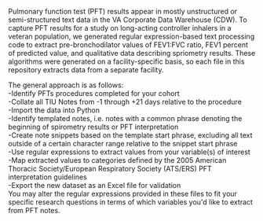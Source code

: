Pulmonary function test (PFT) results appear in mostly unstructured or semi-structured text data in the VA Corporate Data Warehouse (CDW). To capture PFT results for a study on long-acting controller inhalers in a veteran population, we generated regular expression-based text processing code to extract pre-bronchodilator values of FEV1:FVC ratio, FEV1 percent of predicted value, and qualitative data describing spriometry results. These algorithms were generated on a facility-specific basis, so each file in this repository extracts data from a separate facility.

The general approach is as follows:
<br>
-Identify PFTs procedures completed for your cohort
<br>
-Collate all TIU Notes from -1 through +21 days relative to the procedure
<br>
-Import the data into Python
<br>
-Identify templated notes, i.e. notes with a common phrase denoting the beginning of spirometry results or PFT interpretation
<br>
-Create note snippets based on the template start phrase, excluding all text outside of a certain character range relative to the snippet start phrase
<br>
-Use regular expressions to extract values from your variable(s) of interest
<br>
-Map extracted values to categories defined by the 2005 American Thoracic Society/European Respiratory Society (ATS/ERS) PFT interpretation guidelines
<br>
-Export the new dataset as an Excel file for validation
<br>
You may alter the regular expressions provided in these files to fit your specific research questions in terms of which variables you'd like to extract from PFT notes.
